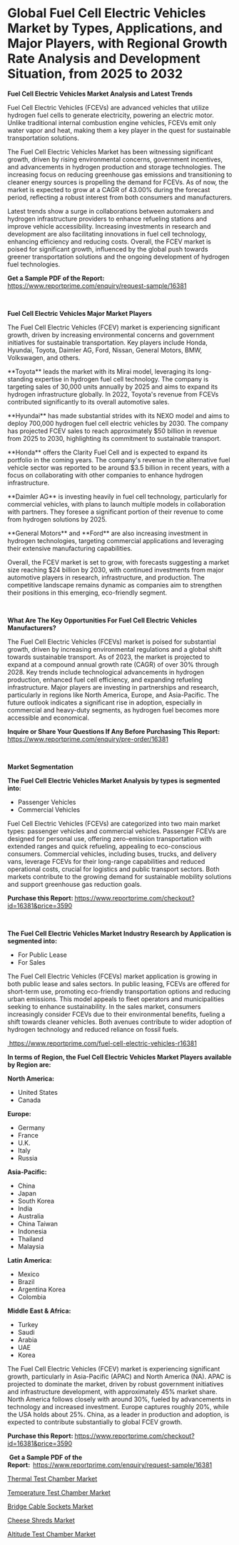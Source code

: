 <p><h1>Global Fuel Cell Electric Vehicles Market by Types, Applications, and Major Players, with Regional Growth Rate Analysis and Development Situation, from 2025 to 2032</h1></p><p><strong>Fuel Cell Electric Vehicles Market Analysis and Latest Trends</strong></p>
<p><p>Fuel Cell Electric Vehicles (FCEVs) are advanced vehicles that utilize hydrogen fuel cells to generate electricity, powering an electric motor. Unlike traditional internal combustion engine vehicles, FCEVs emit only water vapor and heat, making them a key player in the quest for sustainable transportation solutions. </p><p>The Fuel Cell Electric Vehicles Market has been witnessing significant growth, driven by rising environmental concerns, government incentives, and advancements in hydrogen production and storage technologies. The increasing focus on reducing greenhouse gas emissions and transitioning to cleaner energy sources is propelling the demand for FCEVs. As of now, the market is expected to grow at a CAGR of 43.00% during the forecast period, reflecting a robust interest from both consumers and manufacturers.</p><p>Latest trends show a surge in collaborations between automakers and hydrogen infrastructure providers to enhance refueling stations and improve vehicle accessibility. Increasing investments in research and development are also facilitating innovations in fuel cell technology, enhancing efficiency and reducing costs. Overall, the FCEV market is poised for significant growth, influenced by the global push towards greener transportation solutions and the ongoing development of hydrogen fuel technologies.</p></p>
<p><strong>Get a Sample PDF of the Report:&nbsp;</strong> <a href="https://www.reportprime.com/enquiry/request-sample/16381?utm_campaign=3139&utm_medium=2&utm_source=Github&utm_content=ia&utm_term=17032025&utm_id=fuel-cell-electric-vehicles">https://www.reportprime.com/enquiry/request-sample/16381</a></p>
<p>&nbsp;</p>
<p><strong>Fuel Cell Electric Vehicles Major Market Players</strong></p>
<p><p>The Fuel Cell Electric Vehicles (FCEV) market is experiencing significant growth, driven by increasing environmental concerns and government initiatives for sustainable transportation. Key players include Honda, Hyundai, Toyota, Daimler AG, Ford, Nissan, General Motors, BMW, Volkswagen, and others.</p><p>**Toyota** leads the market with its Mirai model, leveraging its long-standing expertise in hydrogen fuel cell technology. The company is targeting sales of 30,000 units annually by 2025 and aims to expand its hydrogen infrastructure globally. In 2022, Toyota's revenue from FCEVs contributed significantly to its overall automotive sales.</p><p>**Hyundai** has made substantial strides with its NEXO model and aims to deploy 700,000 hydrogen fuel cell electric vehicles by 2030. The company has projected FCEV sales to reach approximately $50 billion in revenue from 2025 to 2030, highlighting its commitment to sustainable transport.</p><p>**Honda** offers the Clarity Fuel Cell and is expected to expand its portfolio in the coming years. The company's revenue in the alternative fuel vehicle sector was reported to be around $3.5 billion in recent years, with a focus on collaborating with other companies to enhance hydrogen infrastructure.</p><p>**Daimler AG** is investing heavily in fuel cell technology, particularly for commercial vehicles, with plans to launch multiple models in collaboration with partners. They foresee a significant portion of their revenue to come from hydrogen solutions by 2025.</p><p>**General Motors** and **Ford** are also increasing investment in hydrogen technologies, targeting commercial applications and leveraging their extensive manufacturing capabilities.</p><p>Overall, the FCEV market is set to grow, with forecasts suggesting a market size reaching $24 billion by 2030, with continued investments from major automotive players in research, infrastructure, and production. The competitive landscape remains dynamic as companies aim to strengthen their positions in this emerging, eco-friendly segment.</p></p>
<p>&nbsp;</p>
<p><strong>What Are The Key Opportunities For Fuel Cell Electric Vehicles Manufacturers?</strong></p>
<p><p>The Fuel Cell Electric Vehicles (FCEVs) market is poised for substantial growth, driven by increasing environmental regulations and a global shift towards sustainable transport. As of 2023, the market is projected to expand at a compound annual growth rate (CAGR) of over 30% through 2028. Key trends include technological advancements in hydrogen production, enhanced fuel cell efficiency, and expanding refueling infrastructure. Major players are investing in partnerships and research, particularly in regions like North America, Europe, and Asia-Pacific. The future outlook indicates a significant rise in adoption, especially in commercial and heavy-duty segments, as hydrogen fuel becomes more accessible and economical.</p></p>
<p><strong>Inquire or Share Your Questions If Any Before Purchasing This Report:</strong> <a href="https://www.reportprime.com/enquiry/pre-order/16381?utm_campaign=3139&utm_medium=2&utm_source=Github&utm_content=ia&utm_term=17032025&utm_id=fuel-cell-electric-vehicles">https://www.reportprime.com/enquiry/pre-order/16381</a></p>
<p>&nbsp;</p>
<p><strong>Market Segmentation</strong></p>
<p><strong>The Fuel Cell Electric Vehicles Market Analysis by types is segmented into:</strong></p>
<p><ul><li>Passenger Vehicles</li><li>Commercial Vehicles</li></ul></p>
<p><p>Fuel Cell Electric Vehicles (FCEVs) are categorized into two main market types: passenger vehicles and commercial vehicles. Passenger FCEVs are designed for personal use, offering zero-emission transportation with extended ranges and quick refueling, appealing to eco-conscious consumers. Commercial vehicles, including buses, trucks, and delivery vans, leverage FCEVs for their long-range capabilities and reduced operational costs, crucial for logistics and public transport sectors. Both markets contribute to the growing demand for sustainable mobility solutions and support greenhouse gas reduction goals.</p></p>
<p><strong>Purchase this Report:&nbsp;</strong><a href="https://www.reportprime.com/checkout?id=16381&price=3590&utm_campaign=3139&utm_medium=2&utm_source=Github&utm_content=ia&utm_term=17032025&utm_id=fuel-cell-electric-vehicles">https://www.reportprime.com/checkout?id=16381&price=3590</a></p>
<p>&nbsp;</p>
<p><strong>The Fuel Cell Electric Vehicles Market Industry Research by Application is segmented into:</strong></p>
<p><ul><li>For Public Lease</li><li>For Sales</li></ul></p>
<p><p>The Fuel Cell Electric Vehicles (FCEVs) market application is growing in both public lease and sales sectors. In public leasing, FCEVs are offered for short-term use, promoting eco-friendly transportation options and reducing urban emissions. This model appeals to fleet operators and municipalities seeking to enhance sustainability. In the sales market, consumers increasingly consider FCEVs due to their environmental benefits, fueling a shift towards cleaner vehicles. Both avenues contribute to wider adoption of hydrogen technology and reduced reliance on fossil fuels.</p></p>
<p><a href="https://www.reportprime.com/fuel-cell-electric-vehicles-r16381?utm_campaign=3139&utm_medium=2&utm_source=Github&utm_content=ia&utm_term=17032025&utm_id=fuel-cell-electric-vehicles">&nbsp;https://www.reportprime.com/fuel-cell-electric-vehicles-r16381</a></p>
<p><strong>In terms of Region, the Fuel Cell Electric Vehicles Market Players available by Region are:</strong></p>
<p>
    <p> <strong> North America: </strong>
        <ul>
            <li>United States</li>
            <li>Canada</li>
        </ul>
        </p> 
    <p> <strong> Europe: </strong>
        <ul>
            <li>Germany</li>
            <li>France</li>
            <li>U.K.</li>
            <li>Italy</li>
            <li>Russia</li>
        </ul>
        </p> 
    <p> <strong> Asia-Pacific: </strong>
        <ul>
            <li>China</li>
            <li>Japan</li>
            <li>South Korea</li>
            <li>India</li>
            <li>Australia</li>
            <li>China Taiwan</li>
            <li>Indonesia</li>
            <li>Thailand</li>
            <li>Malaysia</li>
        </ul>
        </p> 
    <p> <strong> Latin America: </strong>
        <ul>
            <li>Mexico</li>
            <li>Brazil</li>
            <li>Argentina Korea</li>
            <li>Colombia</li>
        </ul>
        </p> 
    <p> <strong> Middle East & Africa: </strong>
        <ul>
            <li>Turkey</li>
            <li>Saudi</li>
            <li>Arabia</li>
            <li>UAE</li>
            <li>Korea</li>
        </ul>
    </p>
    </p>
<p><p>The Fuel Cell Electric Vehicles (FCEV) market is experiencing significant growth, particularly in Asia-Pacific (APAC) and North America (NA). APAC is projected to dominate the market, driven by robust government initiatives and infrastructure development, with approximately 45% market share. North America follows closely with around 30%, fueled by advancements in technology and increased investment. Europe captures roughly 20%, while the USA holds about 25%. China, as a leader in production and adoption, is expected to contribute substantially to global FCEV growth.</p></p>
<p><strong>Purchase this Report: </strong><a href="https://www.reportprime.com/checkout?id=16381&price=3590&utm_campaign=3139&utm_medium=2&utm_source=Github&utm_content=ia&utm_term=17032025&utm_id=fuel-cell-electric-vehicles">https://www.reportprime.com/checkout?id=16381&price=3590</a></p>
<p>&nbsp;<strong>Get a Sample PDF of the Report:&nbsp;&nbsp;</strong><a href="https://www.reportprime.com/enquiry/request-sample/16381?utm_campaign=3139&utm_medium=2&utm_source=Github&utm_content=ia&utm_term=17032025&utm_id=fuel-cell-electric-vehicles">https://www.reportprime.com/enquiry/request-sample/16381</a></p>
<p><strong></strong></p>
<p><p><a href="https://www.linkedin.com/pulse/thermal-test-chamber-market-global-regional-analysis-p0lqc?utm_campaign=3139&utm_medium=2&utm_source=Github&utm_content=ia&utm_term=17032025&utm_id=fuel-cell-electric-vehicles">Thermal Test Chamber Market</a></p><p><a href="https://www.linkedin.com/pulse/temperature-test-chamber-market-outlook-strategic-insights-eyhpc?utm_campaign=3139&utm_medium=2&utm_source=Github&utm_content=ia&utm_term=17032025&utm_id=fuel-cell-electric-vehicles">Temperature Test Chamber Market</a></p><p><a href="https://www.linkedin.com/pulse/bridge-cable-sockets-industry-research-report-global-analysis-4c0ic?utm_campaign=3139&utm_medium=2&utm_source=Github&utm_content=ia&utm_term=17032025&utm_id=fuel-cell-electric-vehicles">Bridge Cable Sockets Market</a></p><p><a href="https://www.linkedin.com/pulse/cheese-shreds-market-report-addressing-business-developments-ccvde?utm_campaign=3139&utm_medium=2&utm_source=Github&utm_content=ia&utm_term=17032025&utm_id=fuel-cell-electric-vehicles">Cheese Shreds Market</a></p><p><a href="https://www.linkedin.com/pulse/altitude-test-chamber-market-evaluation-trends-size-share-competitive-c3mic?utm_campaign=3139&utm_medium=2&utm_source=Github&utm_content=ia&utm_term=17032025&utm_id=fuel-cell-electric-vehicles">Altitude Test Chamber Market</a></p></p>